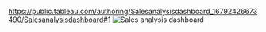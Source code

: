 https://public.tableau.com/authoring/Salesanalysisdashboard_16792426673490/Salesanalysisdashboard#1
![Sales analysis dashboard](https://user-images.githubusercontent.com/108832327/226192010-461a2948-53f9-4d4e-b4fc-bb6754e21ae2.png)
